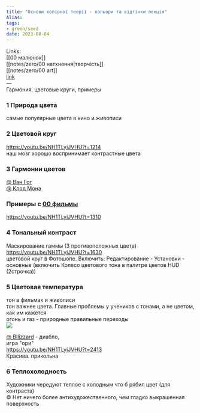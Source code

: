 ```yaml
---
title: "Основи колірної теорії - кольори та відтінки лекція"
Alias: 
tags:
- green/seed
date: 2023-08-04
---
```

Links:  
[[00 малюнок]]  
[[notes/zero/00 натхнення|творчість]]  
[[notes/zero/00 art]]  
[link](https://youtu.be/NH1TLyiJVHU)  
—  
Гармония, цветовые круги, примеры

### 1 Природа цвета
 самые популярные цвета в кино и живописи

### 2  Цветовой круг
https://youtu.be/NH1TLyiJVHU?t=1214  
наш мозг хорошо воспринимает контрастные цвета

### 3 Гармонии цветов
[@ Ван Гог](@%20Ван%20Гог.md)  
[@ Клод Монэ](@%20Клод%20Монэ.md)

### Примеры с [00 фильмы](../0%20Z-core/00%20фильмы.md)
https://youtu.be/NH1TLyiJVHU?t=1310

### 4 Тональный контраст 
Маскирование гаммы (3 противоположных цвета)  
https://youtu.be/NH1TLyiJVHU?t=1630  
цветовой круг в Фотошопе. Включить: Редактирование - Установки - основные (включить Колесо цветового тона в палитре цветов HUD (2строчка))

### 5 Цветовая температура
тон в фильмах и живописи  
тон важнее цвета. Главные проблемы у учеников с тонами, а не цветом, как им кажется  
огонь и газ - природные правильные переходы  
![](../Files/Pasted%20image%2020220505004804.png)

[@ Bllizzard](@%20Bllizzard.md) - диабло,  
игра "ори"  
https://youtu.be/NH1TLyiJVHU?t=2413  
Красива. прикольна

### 6 Теплохолодность
Художники чередуют теплое с холодным что б рябил цвет (для контраста)  
© Нет ничего более антихудожественного, чем гладко выкрашенная поверхность

